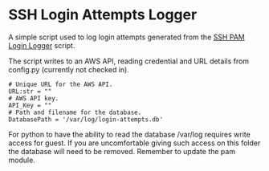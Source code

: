 # SSH Login Attempts Logger

A simple script used to log login attempts generated from the 
[SSH PAM Login Logger](https://github.com/PeterMcD/ssh-pam-login-logger) script.

The script writes to an AWS API, reading credential and URL details from config.py (currently not checked in).

```
# Unique URL for the AWS API.
URL:str = ""
# AWS API key.
API_Key = ""
# Path and filename for the database.
DatabasePath = '/var/log/login-attempts.db'
```

For python to have the ability to read the database /var/log requires write access for guest.
If you are uncomfortable giving such access on this folder the database will need to be removed.
Remember to update the pam module.
